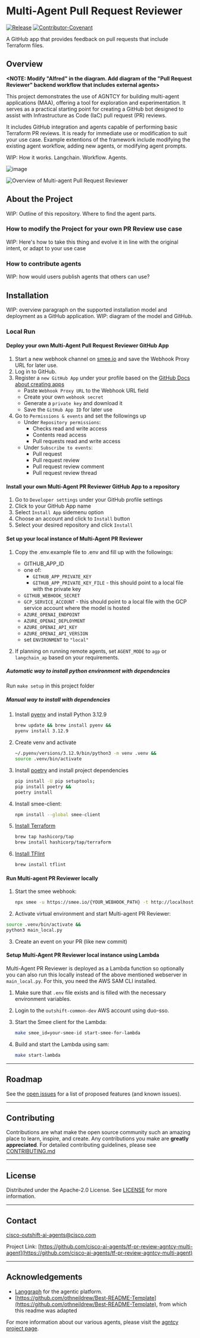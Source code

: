 # Multi-Agent Pull Request Reviewer
[![Release](https://img.shields.io/github/v/release/cisco-ai-agents/tf-pr-review-agntcy-multi-agent?display_name=tag)](CHANGELOG.md)
[![Contributor-Covenant](https://img.shields.io/badge/Contributor%20Covenant-2.1-fbab2c.svg)](CODE_OF_CONDUCT.md)

A GitHub app that provides feedback on pull requests that include Terraform files.

## Overview

**<NOTE: Modify "Alfred" in the diagram. Add diagram of the "Pull Request Reviewer" 
backend workflow that includes external agents>**

This project demonstrates the use of AGNTCY for building multi-agent
applications (MAA), offering a tool for exploration and experimentation. It
serves as a practical starting point for creating a GitHub bot designed to
assist with Infrastructure as Code (IaC) pull request (PR) reviews.

It includes GitHub integration and agents capable of performing basic Terraform
PR reviews. It is ready for immediate use or modification to suit your use case.
Example extentions of the framework include modifying the existing agent
workflow, adding new agents, or modifying agent prompts.

WIP: How it works. Langchain. Workflow. Agents. 

![image](https://github.com/user-attachments/assets/3c1b474b-b345-41d8-b952-d1d1fc497e2c)

![Overview of Multi-agent Pull Request Reviewer](./docs/resources/overview.svg)

## About the Project
WIP: Outline of this repository. Where to find the agent parts.

### How to modify the Project for your own PR Review use case
WIP: Here's how to take this thing and evolve it in line with the original intent, or adapt to your use case

### How to contribute agents
WIP: how would users publish agents that others can use?

## Installation
WIP: overview paragraph on the supported installation model and deployment as a GitHub application.
WIP: diagram of the model and GitHub.

### Local Run

#### Deploy your own Multi-Agent Pull Request Reviewer GitHub App

1. Start a new webhook channel on [smee.io](https://smee.io/) and save the Webhook Proxy URL for later use.
2. Log in to GitHub.
3. Register a `new GitHub App` under your profile based on the [GitHub Docs about creating apps](https://docs.github.com/en/apps/creating-github-apps/registering-a-github-app/registering-a-github-app#registering-a-github-app)
   - Paste `Webhook Proxy URL` to the Webhook URL field
   - Create your own `webhook secret`
   - Generate a `private key` and download it
   - Save the `GitHub App ID` for later use
4. Go to `Permissions & events` and set the followings up
   - Under `Repository permissions`:
     - Checks read and write access
     - Contents read access
     - Pull requests read and write access
   - Under `Subscribe to events`:
     - Pull request
     - Pull request review
     - Pull request review comment
     - Pull request review thread

#### Install your own Multi-Agent PR Reviewer GitHub App to a repository

1. Go to `Developer settings` under your GitHub profile settings
2. Click to your GitHub App name
3. Select `Install App` sidemenu option
4. Choose an account and click to `Install` button
5. Select your desired repository and click `Install`

#### Set up your local instance of Multi-Agent PR Reviewer

1. Copy the .env.example file to .env and fill up with the followings:
   - GITHUB_APP_ID
   - one of:
       - `GITHUB_APP_PRIVATE_KEY`
       - `GITHUB_APP_PRIVATE_KEY_FILE` - this should point to a local file with the private key
   - `GITHUB_WEBHOOK_SECRET`
   - `GCP_SERVICE_ACCOUNT` - this should point to a local file with the GCP service account where the model is hosted
   - `AZURE_OPENAI_ENDPOINT`
   - `AZURE_OPENAI_DEPLOYMENT`
   - `AZURE_OPENAI_API_KEY`
   - `AZURE_OPENAI_API_VERSION`
   - set `ENVIRONMENT` to `"local"`

2. If planning on running remote agents, set `AGENT_MODE` to `agp` or `langchain_ap` based on your requirements.

##### Automatic way to install python environment with dependencies

Run `make setup` in this project folder

##### Manual way to install with dependencies

1. Install [pyenv](https://github.com/pyenv/pyenv?tab=readme-ov-file#installation) and install Python 3.12.9
   ```bash
   brew update && brew install pyenv &&
   pyenv install 3.12.9
   ```
2. Create venv and activate
   ```bash
   ~/.pyenv/versions/3.12.9/bin/python3 -m venv .venv &&
   source .venv/bin/activate
   ```
3. Install [poetry](https://python-poetry.org/docs/#installing-manually) and install project dependencies
   ```bash
   pip install -U pip setuptools;
   pip install poetry &&
   poetry install
   ```
4. Install smee-client:
   ```bash
   npm install --global smee-client
   ```
5. [Install Terraform](https://developer.hashicorp.com/terraform/install)
   ```bash
   brew tap hashicorp/tap
   brew install hashicorp/tap/terraform
   ```
6. [Install TFlint](https://github.com/terraform-linters/tflint?tab=readme-ov-file#installation)
   ```bash
   brew install tflint
   ```

#### Run Multi-agent PR Reviewer locally

1. Start the smee webhook:
   ```bash
   npx smee -u https://smee.io/{YOUR_WEBHOOK_PATH} -t http://localhost:5500/api/webhook
    ```
2.	Activate virtual environment and start Multi-agent PR Reviewer:
   ```bash
   source .venv/bin/activate &&
   python3 main_local.py
   ```
3. Create an event on your PR (like new commit)

#### Setup Multi-Agent PR Reviewer local instance using Lambda

Multi-Agent PR Reviewer is deployed as a Lambda function so optionally you can also run this locally instead of the above mentioned webserver in `main_local.py`. For this, you need the AWS SAM CLI installed.

1. Make sure that `.env` file exists and is filled with the necessary environment variables.

2. Login to the `outshift-common-dev` AWS account using duo-sso.

3. Start the Smee client for the Lambda:
   ```bash
   make smee_id=your-smee-id start-smee-for-lambda
   ```

4. Build and start the Lambda using sam:
   ```bash
   make start-lambda
   ```


---
## Roadmap

See the [open issues](https://github.com/cisco-ai-agents/tf-pr-review-agntcy-multi-agent/issues) for a list
of proposed features (and known issues).

---
## Contributing

Contributions are what make the open source community such an amazing place to
learn, inspire, and create. Any contributions you make are **greatly
appreciated**. For detailed contributing guidelines, please see
[CONTRIBUTING.md](CONTRIBUTING.md)

---
## License

Distributed under the Apache-2.0 License. See [LICENSE](LICENSE) for more
information.

---
## Contact

[cisco-outshift-ai-agents@cisco.com](mailto:cisco-outshift-ai-agents@cisco.com)

Project Link:
[https://github.com/cisco-ai-agents/tf-pr-review-agntcy-multi-agent](https://github.com/cisco-ai-agents/tf-pr-review-agntcy-multi-agent)

---
## Acknowledgements

- [Langgraph](https://github.com/langchain-ai/langgraph) for the agentic platform.
- [https://github.com/othneildrew/Best-README-Template](https://github.com/othneildrew/Best-README-Template), from which this readme was adapted

For more information about our various agents, please visit the [agntcy project page](https://github.com/agntcy).
